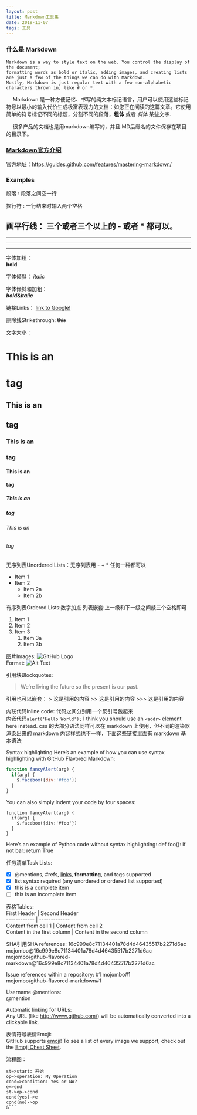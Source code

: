 ```yaml
---
layout: post
title: Markdown工具集
date: 2019-11-07 
tags: 工具    
---
```



### 什么是 Markdown

    Markdown is a way to style text on the web. You control the display of the document; 
    formatting words as bold or italic, adding images, and creating lists are just a few of the things we can do with Markdown.
    Mostly, Markdown is just regular text with a few non-alphabetic characters thrown in, like # or *.                         
 
　 Markdown 是一种方便记忆、书写的纯文本标记语言，用户可以使用这些标记符号以最小的输入代价生成极富表现力的文档：如您正在阅读的这篇文章。它使用简单的符号标记不同的标题，分割不同的段落，**粗体** 或者 *斜体* 某些文字.

　 很多产品的文档也是用markdown编写的，并且.MD后缀名的文件保存在项目的目录下。    

  


### [Markdown官方介绍](https://guides.github.com/features/mastering-markdown/)
官方地址：https://guides.github.com/features/mastering-markdown/

### Examples
段落 : 段落之间空一行  
         
换行符 : 一行结束时输入两个空格               
      
画平行线： 三个或者三个以上的 - 或者 * 都可以。    
---  
----  
***  
*****    

字体加粗：  
    **bold**  
    
字体倾斜： 
    *italic*  
    
字体倾斜和加粗：  
    ***bold&italic***  
    
链接Links： 
    [link to Google!](http://google.com)  
    
删除线Strikethrough:
    ~~this~~  

文字大小：
# This is an <h1> tag
## This is an <h2> tag
### This is an <h3> tag 
#### This is an <h4> tag 
##### This is an <h5> tag 
###### This is an <h6> tag 

无序列表Unordered Lists：无序列表用 - + * 任何一种都可以  
* Item 1
* Item 2
  * Item 2a
  * Item 2b 
  
有序列表Ordered Lists:数字加点   列表嵌套:上一级和下一级之间敲三个空格即可  
1. Item 1
1. Item 2
1. Item 3
   1. Item 3a
   1. Item 3b

图片Images: 
![GitHub Logo](/images/logo.png)  
Format: ![Alt Text](url)  

引用块Blockquotes:
> We're living the future so
> the present is our past.  

引用也可以嵌套：
    > 这是引用的内容
    >> 这是引用的内容
    >>> 这是引用的内容


内联代码Inline code:  代码之间分别用一个反引号包起来  
内嵌代码`alert('Hello World');`
I think you should use an `<addr>` element here instead.
css 的大部分语法同样可以在 markdown 上使用，但不同的渲染器渲染出来的 markdown 内容样式也不一样，下面这些链接里面有 markdown 基本语法

Syntax highlighting
Here’s an example of how you can use syntax highlighting with GitHub Flavored Markdown:

```javascript
function fancyAlert(arg) {
  if(arg) {
    $.facebox({div:'#foo'})
  }
}
```
You can also simply indent your code by four spaces:

    function fancyAlert(arg) {
      if(arg) {
        $.facebox({div:'#foo'})
      }
    }  
Here’s an example of Python code without syntax highlighting:
def foo():
   if not bar:
      return True
        
任务清单Task Lists:  
- [x] @mentions, #refs, [links](), **formatting**, and <del>tags</del> supported
- [x] list syntax required (any unordered or ordered list supported)
- [x] this is a complete item
- [ ] this is an incomplete item

表格Tables:  
First Header | Second Header  
------------ | -------------  
Content from cell 1 | Content from cell 2  
Content in the first column | Content in the second column  


SHA引用SHA references:
16c999e8c71134401a78d4d46435517b2271d6ac
mojombo@16c999e8c71134401a78d4d46435517b2271d6ac
mojombo/github-flavored-markdown@16c999e8c71134401a78d4d46435517b2271d6ac

Issue references within a repository:
#1
mojombo#1  
mojombo/github-flavored-markdown#1

Username @mentions:  
@mention

Automatic linking for URLs:  
Any URL (like http://www.github.com/) will be automatically converted into a clickable link.

表情符号表情Emoji:  
GitHub supports [emoji](https://help.github.com/en/github/writing-on-github/basic-writing-and-formatting-syntax#using-emoji)!
To see a list of every image we support, check out the [Emoji Cheat Sheet](https://github.com/ikatyang/emoji-cheat-sheet/blob/master/README.md).

流程图：
```flow
st=>start: 开始
op=>operation: My Operation
cond=>condition: Yes or No?
e=>end
st->op->cond
cond(yes)->e
cond(no)->op
&```